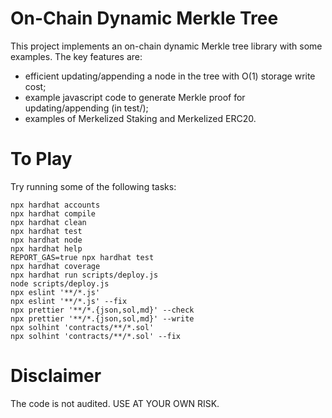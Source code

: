 # On-Chain Dynamic Merkle Tree

This project implements an on-chain dynamic Merkle tree library with some examples.  The key features are:
- efficient updating/appending a node in the tree with O(1) storage write cost;
- example javascript code to generate Merkle proof for updating/appending (in test/);
- examples of Merkelized Staking and Merkelized ERC20.


# To Play

Try running some of the following tasks:

```shell
npx hardhat accounts
npx hardhat compile
npx hardhat clean
npx hardhat test
npx hardhat node
npx hardhat help
REPORT_GAS=true npx hardhat test
npx hardhat coverage
npx hardhat run scripts/deploy.js
node scripts/deploy.js
npx eslint '**/*.js'
npx eslint '**/*.js' --fix
npx prettier '**/*.{json,sol,md}' --check
npx prettier '**/*.{json,sol,md}' --write
npx solhint 'contracts/**/*.sol'
npx solhint 'contracts/**/*.sol' --fix
```

# Disclaimer
The code is not audited.  USE AT YOUR OWN RISK.

